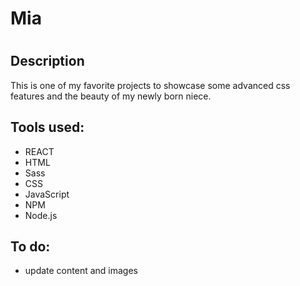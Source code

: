 <h1>Mia<h1>
<h2>Description</h2>
<p>This is one of my favorite projects to showcase some advanced css features and the beauty of my newly born niece.</p>
<h2>Tools used:</h2>
<ul>
<li>REACT</li>
<li>HTML</li>
<li>Sass</li>
<li>CSS</li>
<li>JavaScript</li>
<li>NPM</li>
<li>Node.js</li>
</ul>
<h2>To do:</h2>
<ul>
<li>update content and images</li>
</ul>

